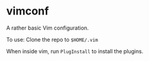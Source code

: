 # vimconf

A rather basic Vim configuration.

To use: Clone the repo to `$HOME/.vim`

When inside vim, run `PlugInstall` to install the plugins.

